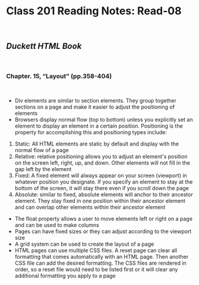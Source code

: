 # Class 201 Reading Notes: Read-08
 
## ***Duckett HTML Book***
 
### Chapter. 15, “Layout” (pp.358-404)
 
- Div elements are similar to section elements. They group together sections on a page and make it easier to adjust the positioning of elements
- Browsers display normal flow (top to bottom) unless you explicitly set an element to display an element in a certain position. Positioning is the property for accomplishing this and positioning types include:

1. Static: All HTML elements are static by default and display with the normal flow of a page
2. Relative: relative positioning allows you to adjust an element's position on the screen left, right, up, and down. Other elements will not fill in the gap left by the element
3. Fixed: A fixed element will always appear on your screen (viewport) in whatever position you designate. If you specify an element to stay at the bottom of the screen, it will stay there even if you scroll down the page
4. Absolute: similar to fixed, absolute elements will anchor to their ancestor element. They stay fixed in one position within their ancestor element and can overlap other elements within their ancestor element

- The float property allows a user to move elements left or right on a page and can be used to make columns
- Pages can have fixed sizes or they can adjust according to the viewport size
- A grid system can be used to create the layout of a page
- HTML pages can use multiple CSS files. A reset page can clear all formatting that comes automatically with an HTML page. Then another CSS file can add the desired formatting. The CSS files are rendered in order, so a reset file would need to be listed first or it will clear any additional formatting you apply to a page
